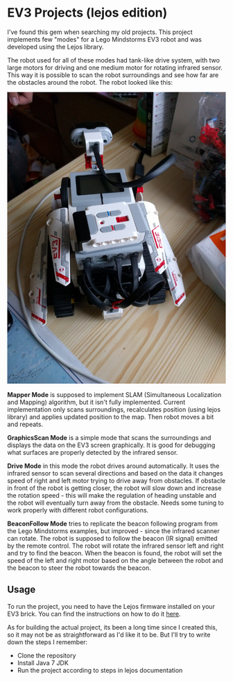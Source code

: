 # EV3 Projects (lejos edition)

I've found this gem when searching my old projects. This project implements few "modes" for a Lego Mindstorms EV3 robot and was developed using the Lejos library.

The robot used for all of these modes had tank-like drive system, with two large motors for driving and one medium motor for rotating infrared sensor. This way it is possible to scan the robot surroundings and see how far are the obstacles around the robot. The robot looked like this:

![old photo of lego robot taken from back vaguely representing the description in paragraph above](robot.jpg)

**Mapper Mode** is supposed to implement SLAM (Simultaneous Localization and Mapping) algorithm, but it isn't fully implemented. Current implementation only scans surroundings, recalculates position (using lejos library) and applies updated position to the map. Then robot moves a bit and repeats.

**GraphicsScan Mode** is a simple mode that scans the surroundings and displays the data on the EV3 screen graphically. It is good for debugging what surfaces are properly detected by the infrared sensor.

**Drive Mode** in this mode the robot drives around automatically. It uses the infrared sensor to scan several directions and based on the data it changes speed of right and left motor trying to drive away from obstacles. If obstacle in front of the robot is getting closer, the robot will slow down and increase the rotation speed - this will make the regulation of heading unstable and the robot will eventually turn away from the obstacle. Needs some tuning to work properly with different robot configurations.

**BeaconFollow Mode** tries to replicate the beacon following program from the Lego Mindstorms examples, but improved - since the infrared scanner can rotate. The robot is supposed to follow the beacon (IR signal) emitted by the remote control. The robot will rotate the infrared sensor left and right and try to find the beacon. When the beacon is found, the robot will set the speed of the left and right motor based on the angle between the robot and the beacon to steer the robot towards the beacon.

## Usage

To run the project, you need to have the Lejos firmware installed on your EV3 brick. You can find the instructions on how to do it [here](https://sourceforge.net/p/lejos/wiki/Home/).

As for building the actual project, its been a long time since I created this, so it may not be as straightforward as I'd like it to be. But I'll try to write down the steps I remember:

- Clone the repository
- Install Java 7 JDK
- Run the project according to steps in lejos documentation
